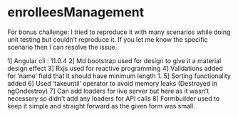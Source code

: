 # enrolleesManagement

For bonus challenge: I tried to reproduce it with many scenarios while doing unit testing but couldn’t reproduce it. If you let me know the specific scenario then I can resolve the issue.

1]  Angular cli : 11.0.4 
2] Md bootstrap used for design to give it a material design effect
3] Rxjs used for reactive programming
4] Validations added for ‘name’ field that it should have minimum length 1.
5] Sorting functionality added
6] Used ‘takeuntil’ operator to avoid memory leaks (Destroyed in ngOndestroy)
7] Can add loaders for live server but here as it wasn’t necessary so didn’t add any loaders for API calls
8] Formbuilder used to keep it simple and straight forward as the given form was small.